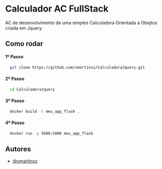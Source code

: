 
# Calculador AC FullStack

AC de desenvolvimento de uma simples Calculadora Orientada a Obejtos criada em Jquery.




## Como rodar

#### 1º Passo

```bash
  git clone https://github.com/vmartinsz/CalculadoraJquery.git
```

#### 2º Passo

```bash
  cd CalculadoraJquery
```

#### 3º Passo

```bash
  docker build -t meu_app_flask .
```

#### 4º Passo

```bash
  docker run -p 5000:5000 meu_app_flask
```

## Autores

- [@vmartinsz](https://github.com/vmartinsz)

